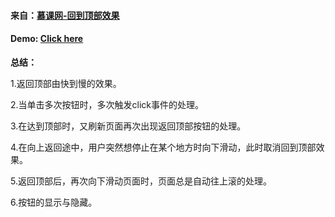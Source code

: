 #### 来自：[慕课网-回到顶部效果](http://www.imooc.com/learn/65)

#### Demo: [Click here](https://guihailiuli.github.io/myDemo/imooc/backToTop/backToTop.html)

**总结：**

1.返回顶部由快到慢的效果。

2.当单击多次按钮时，多次触发click事件的处理。

3.在达到顶部时，又刷新页面再次出现返回顶部按钮的处理。

4.在向上返回途中，用户突然想停止在某个地方时向下滑动，此时取消回到顶部效果。

5.返回顶部后，再次向下滑动页面时，页面总是自动往上滚的处理。

6.按钮的显示与隐藏。
